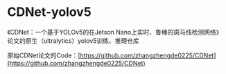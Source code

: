 # CDNet-yolov5
《CDNet：一个基于YOLOv5的在Jetson Nano上实时、鲁棒的斑马线检测网络》论文的原生（ultralytics）yolov5训练、推理仓库

原始CDNet论文的Code：[https://github.com/zhangzhengde0225/CDNet](https://github.com/zhangzhengde0225/CDNet)
